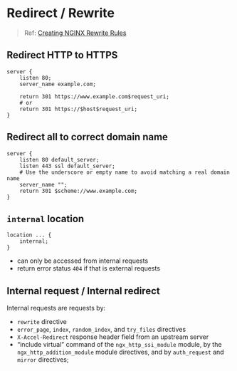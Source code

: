 # Redirect / Rewrite

> Ref: [Creating NGINX Rewrite Rules](https://www.nginx.com/blog/creating-nginx-rewrite-rules/)

## Redirect HTTP to HTTPS

```nginx
server {
    listen 80;
    server_name example.com;

    return 301 https://www.example.com$request_uri;
    # or
    return 301 https://$host$request_uri;
}
```

## Redirect all to correct domain name

```nginx
server {
    listen 80 default_server;
    listen 443 ssl default_server;
    # Use the underscore or empty name to avoid matching a real domain name 
    server_name "";
    return 301 $scheme://www.example.com;
}
```
## `internal` location

```nginx
location ... {
    internal;
}
```

- can only be accessed from internal requests
- return error status `404` if that is external requests

## Internal request / Internal redirect

Internal requests are requests by:

- `rewrite` directive
- `error_page`, `index`, `random_index`, and `try_files` directives
- `X-Accel-Redirect` response header field from an upstream server
- “include virtual” command of the `ngx_http_ssi_module` module, by the `ngx_http_addition_module` module directives, and by `auth_request` and `mirror` directives;
